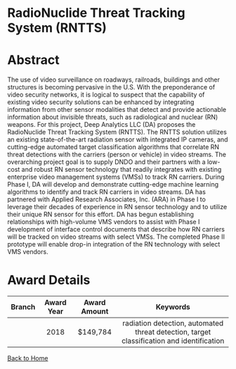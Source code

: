 
RadioNuclide Threat Tracking System (RNTTS)
===========================================

# Abstract


The use of video surveillance on roadways, railroads, buildings and other structures is becoming pervasive in the U.S. With the preponderance of video security networks, it is logical to suspect that the capability of existing video security solutions can be enhanced by integrating information from other sensor modalities that detect and provide actionable information about invisible threats, such as radiological and nuclear (RN) weapons. For this project, Deep Analytics LLC (DA) proposes the RadioNuclide Threat Tracking System (RNTTS). The RNTTS solution utilizes an existing state-of-the-art radiation sensor with integrated IP cameras, and cutting-edge automated target classification algorithms that correlate RN threat detections with the carriers (person or vehicle) in video streams. The overarching project goal is to supply DNDO and their partners with a low-cost and robust RN sensor technology that readily integrates with existing enterprise video management systems (VMSs) to track RN carriers. During Phase I, DA will develop and demonstrate cutting-edge machine learning algorithms to identify and track RN carriers in video streams. DA has partnered with Applied Research Associates, Inc. (ARA) in Phase I to leverage their decades of experience in RN sensor technology and to utilize their unique RN sensor for this effort. DA has begun establishing relationships with high-volume VMS vendors to assist with Phase I development of interface control documents that describe how RN carriers will be tracked on video streams with select VMSs. The completed Phase II prototype will enable drop-in integration of the RN technology with select VMS vendors.  

# Award Details

|Branch|Award Year|Award Amount|Keywords|
| :---: | :---: | :---: | :---: |
||2018|$149,784|radiation detection, automated threat detection, target classification and identification|
  
  


[Back to Home](https://github.com/chrischow/dod_sbir_awards#1794)